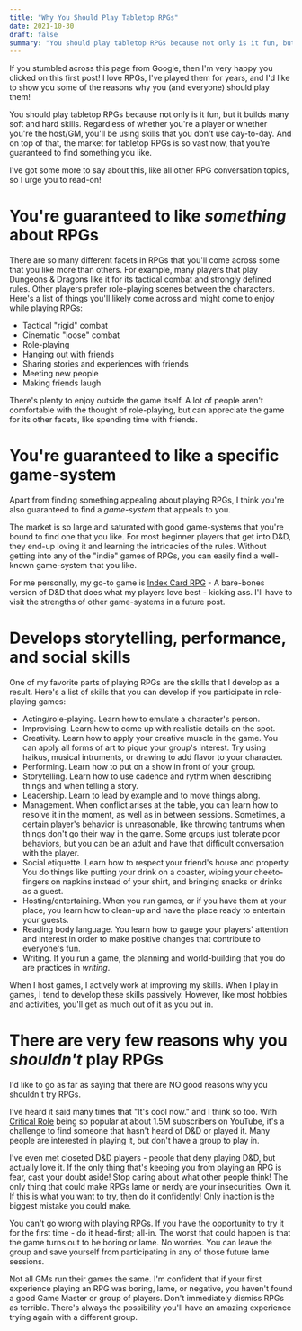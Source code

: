```yaml
---
title: "Why You Should Play Tabletop RPGs"
date: 2021-10-30
draft: false
summary: "You should play tabletop RPGs because not only is it fun, but it builds many soft and hard skills. Regardless of whether you're a player or whether you're the host/GM, you'll be using skills that you don't use day-to-day. And on top of that, the market for tabletop RPGs is so vast now, that you're guaranteed to find something you like. "
---
```


If you stumbled across this page from Google, then I'm very happy you
clicked on this first post! I love RPGs, I've played them for years,
and I'd like to show you some of the reasons why you (and everyone)
should play them!

You should play tabletop RPGs because not only is it fun, but it
builds many soft and hard skills. Regardless of whether you're a
player or whether you're the host/GM, you'll be using skills that you
don't use day-to-day. And on top of that, the market for tabletop RPGs
is so vast now, that you're guaranteed to find something you like.

I've got some more to say about this, like all other RPG conversation
topics, so I urge you to read-on!

# You're guaranteed to like *something* about RPGs

There are so many different facets in RPGs that you'll come across
some that you like more than others. For example, many players that
play Dungeons & Dragons like it for its tactical combat and strongly
defined rules. Other players prefer role-playing scenes between the
characters. Here's a list of things you'll likely come across and
might come to enjoy while playing RPGs:

- Tactical "rigid" combat
- Cinematic "loose" combat
- Role-playing
- Hanging out with friends
- Sharing stories and experiences with friends
- Meeting new people
- Making friends laugh

There's plenty to enjoy outside the game itself. A lot of people
aren't comfortable with the thought of role-playing, but can
appreciate the game for its other facets, like spending time with
friends.

# You're guaranteed to like a specific game-system

Apart from finding something appealing about playing RPGs, I think
you're also guaranteed to find a *game-system* that appeals to you.

The market is so large and saturated with good game-systems that
you're bound to find one that you like. For most beginner players that
get into D&D, they end-up loving it and learning the intricacies of
the rules. Without getting into any of the "indie" games of RPGs, you
can easily find a well-known game-system that you like.

For me personally, my go-to game is [Index Card
RPG](https://www.drivethrurpg.com/product/212262/INDEX-CARD-RPG-Core-2E) -
A bare-bones version of D&D that does what my players love best -
kicking ass. I'll have to visit the strengths of other game-systems in
a future post.

# Develops storytelling, performance, and social skills

One of my favorite parts of playing RPGs are the skills that I develop
as a result. Here's a list of skills that you can develop if you
participate in role-playing games:

- Acting/role-playing. Learn how to emulate a character's person.
- Improvising. Learn how to come up with realistic details on the
  spot.
- Creativity. Learn how to apply your creative muscle in the game. You
  can apply all forms of art to pique your group's interest. Try using
  haikus, musical intruments, or drawing to add flavor to your
  character.
- Performing. Learn how to put on a show in front of your group.
- Storytelling. Learn how to use cadence and rythm when describing
  things and when telling a story.
- Leadership. Learn to lead by example and to move things along.
- Management. When conflict arises at the table, you can learn how to
  resolve it in the moment, as well as in between sessions. Sometimes,
  a certain player's behavior is unreasonable, like throwing tantrums
  when things don't go their way in the game. Some groups just
  tolerate poor behaviors, but you can be an adult and have that
  difficult conversation with the player.
- Social etiquette. Learn how to respect your friend's house and
  property. You do things like putting your drink on a coaster, wiping
  your cheeto-fingers on napkins instead of your shirt, and bringing
  snacks or drinks as a guest.
- Hosting/entertaining. When you run games, or if you have them at
  your place, you learn how to clean-up and have the place ready to
  entertain your guests.
- Reading body language. You learn how to gauge your players'
  attention and interest in order to make positive changes that
  contribute to everyone's fun.
- Writing. If you run a game, the planning and world-building that you
  do are practices in *writing*.

When I host games, I actively work at improving my skills. When I play
in games, I tend to develop these skills passively. However, like most
hobbies and activities, you'll get as much out of it as you put in.

# There are very few reasons why you *shouldn't* play RPGs

I'd like to go as far as saying that there are NO good reasons why you
shouldn't try RPGs.

I've heard it said many times that "It's cool now." and I think so
too. With [Critical Role](https://critrole.com/) being so popular at
about 1.5M subscribers on YouTube, it's a challenge to find someone
that hasn't heard of D&D or played it. Many people are interested in
playing it, but don't have a group to play in.

I've even met closeted D&D players - people that deny playing D&D, but
actually love it. If the only thing that's keeping you from playing an
RPG is fear, cast your doubt aside! Stop caring about what other
people think! The only thing that could make RPGs lame or nerdy are
your insecurities. Own it. If this is what you want to try, then do it
confidently! Only inaction is the biggest mistake you could make.

You can't go wrong with playing RPGs. If you have the opportunity to
try it for the first time - do it head-first; all-in. The worst that
could happen is that the game turns out to be boring or lame. No
worries. You can leave the group and save yourself from participating
in any of those future lame sessions.

Not all GMs run their games the same. I'm confident that if your first
experience playing an RPG was boring, lame, or negative, you haven't
found a good Game Master or group of players. Don't immediately
dismiss RPGs as terrible. There's always the possibility you'll have
an amazing experience trying again with a different group.
